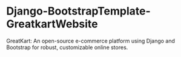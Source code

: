# Django-BootstrapTemplate-GreatkartWebsite
 GreatKart: An open-source e-commerce platform using Django and Bootstrap for robust, customizable online stores.
